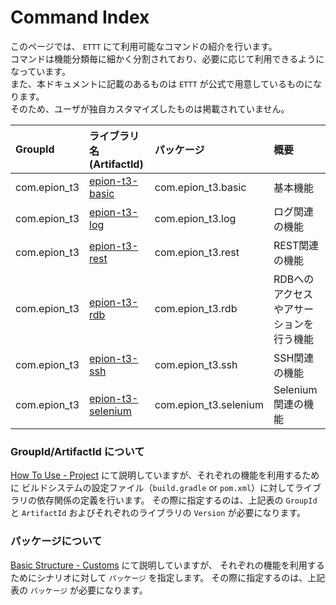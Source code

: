 # Command Index

このページでは、 `ETTT` にて利用可能なコマンドの紹介を行います。  
コマンドは機能分類毎に細かく分割されており、必要に応じて利用できるようになっています。  
また、本ドキュメントに記載のあるものは `ETTT` が公式で用意しているものになります。  
そのため、ユーザが独自カスタマイズしたものは掲載されていません。

|GroupId|ライブラリ名(ArtifactId)|パッケージ|概要|
|:---|:---|:---|:---|
|com.epion_t3|[epion-t3-basic](https://github.com/epion-tropic-test-tool/epion-t3-basic/blob/master/basic_spec.md ':include :type=markdown')|com.epion_t3.basic|基本機能|
|com.epion_t3|[epion-t3-log](https://github.com/epion-tropic-test-tool/epion-t3-log/blob/master/log_spec.md)|com.epion_t3.log|ログ関連の機能|
|com.epion_t3|[epion-t3-rest](https://github.com/epion-tropic-test-tool/epion-t3-rest/blob/master/rest_spec.md)|com.epion_t3.rest|REST関連の機能|
|com.epion_t3|[epion-t3-rdb](https://github.com/epion-tropic-test-tool/epion-t3-rdb/blob/master/rdb_spec.md)|com.epion_t3.rdb|RDBへのアクセスやアサーションを行う機能|
|com.epion_t3|[epion-t3-ssh](https://github.com/epion-tropic-test-tool/epion-t3-ssh/blob/master/ssh_spec.md)|com.epion_t3.ssh|SSH関連の機能|
|com.epion_t3|[epion-t3-selenium](https://github.com/epion-tropic-test-tool/epion-t3-selenium/blob/master/selenium_spec.md)|com.epion_t3.selenium|Selenium関連の機能|


### GroupId/ArtifactId について
[How To Use - Project](pages/use/build.md) にて説明していますが、それぞれの機能を利用するために
ビルドシステムの設定ファイル（`build.gradle` or `pom.xml`）に対してライブラリの依存関係の定義を行います。
その際に指定するのは、上記表の `GroupId` と `ArtifactId` およびそれぞれのライブラリの `Version` が必要になります。

### パッケージについて
[Basic Structure - Customs](pages/specification/basic_structure?id=customs) にて説明していますが、
それぞれの機能を利用するためにシナリオに対して `パッケージ` を指定します。
その際に指定するのは、上記表の `パッケージ` が必要になります。